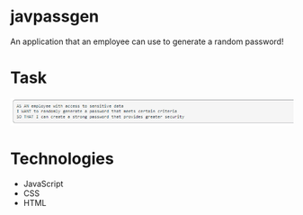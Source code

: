 # javpassgen
An application that an employee can use to generate a random password!

# Task

![](assets/images/task%20snap.png)

# Technologies 
* JavaScript
* CSS
* HTML